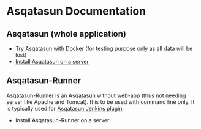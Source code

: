 # Asqatasun Documentation

## Asqatasun (whole application)

* [Try Asqatasun with Docker](Docker/README.md) (for testing purpose only as all data will be lost)
* [Install Asqatasun on a server](Asqatasun/README.md)

## Asqatasun-Runner

Asqatasun-Runner is an Asqatasun without web-app (thus not needing server like Apache and Tomcat). 
It is to be used with command line only. It is typically used for [Asqatasun Jenkins plugin]().

* Install Asqatasun-Runner on a server


